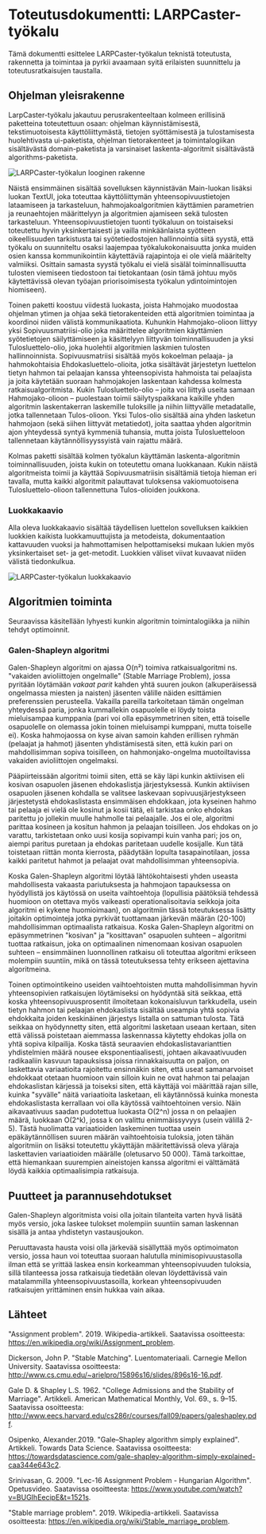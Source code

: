 # Toteutusdokumentti: LARPCaster-työkalu
Tämä dokumentti esittelee LARPCaster-työkalun teknistä toteutusta, rakennetta ja toimintaa ja pyrkii avaamaan syitä erilaisten suunnittelu ja toteutusratkaisujen taustalla.

## Ohjelman yleisrakenne
LarpCaster-työkalu jakautuu perusrakenteeltaan kolmeen erillisinä paketteina toteutettuun osaan: ohjelman käynnistämisestä, tekstimuotoisesta käyttöliittymästä, tietojen syöttämisestä ja tulostamisesta huolehtivasta ui-paketista, ohjelman tietorakenteet ja toimintalogiikan sisältävästä domain-paketista ja varsinaiset laskenta-algoritmit sisältävästä algorithms-paketista. 

![LARPCaster-työkalun looginen rakenne](https://github.com/vmarttil/larp-caster/blob/master/dokumentaatio/kuvat/LARPCaster_sovelluslogiikka_2.png)

Näistä ensimmäinen sisältää sovelluksen käynnistävän Main-luokan lisäksi luokan TextUI, joka toteuttaa käyttöliittymän yhteensopivuustietojen lataamiseen ja tarkasteluun, hahmojakoalgoritmien käyttämien parametrien ja reunaehtojen määrittelyyn ja algoritmien ajamiseen sekä tulosten tarkasteluun. Yhteensopivuustietojen tuonti työkaluun on toistaiseksi toteutettu hyvin yksinkertaisesti ja vailla minkäänlaista syötteen oikeellisuuden tarkistusta tai syötetiedostojen hallinnointia siitä syystä, että työkalu on suunniteltu osaksi laajempaa työkalukokonaisuutta jonka muiden osien kanssa kommunikointiin käytettäviä rajapintoja ei ole vielä määritelty valmiiksi. Osittain samasta syystä työkalu ei vielä sisäläl toiminnallisuutta tulosten viemiseen tiedostoon tai tietokantaan (osin tämä johtuu myös käytettävissä olevan työajan priorisoimisesta työkalun ydintoimintojen hiomiseen).

Toinen paketti koostuu viidestä luokasta, joista Hahmojako muodostaa ohjelman ytimen ja ohjaa sekä tietorakenteiden että algoritmien toimintaa ja koordinoi niiden välistä kommunikaatiota. Kuhunkin Hahmojako-olioon liittyy yksi Sopivuusmatriisi-olio joka määrittelee algoritmien käyttämien syötetietojen säilyttämiseen ja käsittelyyn liittyvän toiminnallisuuden ja yksi Tulosluettelo-olio, joka huolehtii algoritmien laskmien tulosten hallinnoinnista. Sopivuusmatriisi sisältää myös kokoelman pelaaja- ja hahmokohtaisia Ehdokasluettelo-olioita, jotka sisältävät järjestetyn luettelon tietyn hahmon tai pelaajan kanssa yhteensopivista hahmoista tai pelaajista ja joita käytetään suoraan hahmojakojen laskentaan kahdessa kolmesta ratkaisualgoritmista. Kukin Tulosluettelo-olio – joita voi liittyä useita samaan Hahmojako-olioon – puolestaan toimii säilytyspaikkana kaikille yhden algoritmin laskentakerran laskemille tuloksille ja niihin liittyvälle metadatalle, jotka tallennetaan Tulos-olioon. Yksi Tulos-olio sisältää aina yhden lasketun hahmojaon (sekä siihen liittyvät metatiedot), joita saattaa yhden algoritmin ajon yhteydessä syntyä kymmeniä tuhansia, mutta joista Tulosluetteloon tallennetaan käytännöllisyyssyistä vain rajattu määrä.

Kolmas paketti sisältää kolmen työkalun käyttämän laskenta-algoritmin toiminnallisuuden, joista kukin on toteutettu omana luokkanaan. Kukin näistä algoritmeista toimii ja käyttää Sopivuusmatriisin sisältämiä tietoja hieman eri tavalla, mutta kaikki algoritmit palauttavat tuloksensa vakiomuotoisena Tulosluettelo-olioon tallennettuna Tulos-olioiden joukkona.

### Luokkakaavio
Alla oleva luokkakaavio sisältää täydellisen luettelon sovelluksen kaikkien luokkien kaikista luokkamuuttujista ja metodeista, dokumentaation kattavuuden vuoksi ja hahmottamisen helpottamiseksi mukaan lukien myös yksinkertaiset set- ja get-metodit. Luokkien väliset viivat kuvaavat niiden välistä tiedonkulkua.

![LARPCaster-työkalun luokkakaavio](https://github.com/vmarttil/larp-caster/blob/master/dokumentaatio/kuvat/LARPCaster_luokkakaavio_2.png)

## Algoritmien toiminta
Seuraavissa käsitellään lyhyesti kunkin algoritmin toimintalogiikka ja niihin tehdyt optimoinnit.

### Galen-Shapleyn algoritmi
Galen-Shapleyn algoritmi on ajassa O(n²) toimiva ratkaisualgoritmi ns. "vakaiden avioliittojen ongelmalle" (Stable Marriage Problem), jossa pyritään löytämään _vakaat parit_ kahden yhtä suuren joukon (alkuperäisessä ongelmassa miesten ja naisten) jäsenten välille näiden esittämien preferenssien perusteella. Vakailla pareilla tarkoitetaan tämän ongelman yhteydessä paria, jonka kummallekin osapuolelle ei löydy toista mieluisampaa kumppania (pari voi olla epäsymmetrinen siten, että toiselle osapuolelle on olemassa jokin toinen mieluisampi kumppani, mutta toiselle ei). Koska hahmojaossa on kyse aivan samoin kahden erillisen ryhmän (pelaajat ja hahmot) jäsenten yhdistämisestä siten, että kukin pari on mahdollisimman sopiva toisilleen, on hahmonjako-ongelma muotoiltavissa vakaiden avioliittojen ongelmaksi. 

Pääpiirteissään algoritmi toimii siten, että se käy läpi kunkin aktiivisen eli kosivan osapuolen jäsenen ehdokaslistja järjestyksessä. Kunkin aktiivisen osapuolen jäsenen kohdalla se valitsee laskevaan sopivuusjärjestykseen järjestetystä ehdokaslistasta ensimmäisen ehdokkaan, jota kyseinen hahmo tai pelaaja ei vielä ole kosinut ja kosii tätä, eli tarkistaa onko ehdokas paritettu jo jollekin muulle hahmolle tai pelaajalle. Jos ei ole, algoritmi parittaa kosineen ja kositun hahmon ja pelaajan toisilleen. Jos ehdokas on jo varattu, tarkistetaan onko uusi kosija sopivampi kuin vanha pari; jos on, aiempi paritus puretaan ja ehdokas paritetaan uudelle kosijalle. Kun tätä toistetaan riittän monta kierrosta, päädytään lopulta tasapainotilaan, jossa kaikki paritetut hahmot ja pelaajat ovat mahdollisimman yhteensopivia.  

Koska Galen-Shapleyn algoritmi löytää lähtökohtaisesti yhden useasta mahdollisesta vakaasta pariutuksesta ja hahmojaon tapauksessa on hyödyllistä jos käytössä on useita vaihtoehtoja (lopullisia päätöksiä tehdessä huomioon on otettava myös vaikeasti operationalisoitavia seikkoja joita algoritmi ei kykene huomioimaan), on algoritmiin tässä toteutuksessa lisätty joitakin optimointeja jotka pyrkivät tuottamaan järkevän määrän (20-100) mahdollisimman optimaalista ratkaisua. Koska Galen-Shapleyn algoritmi on epäsymmetrinen "kosivan" ja "kosittavan" osapuolen suhteen – algoritmi tuottaa ratkaisun, joka on optimaalinen nimenomaan kosivan osapuolen suhteen – ensimmäinen luonnollinen ratkaisu oli toteuttaa algoritmi erikseen molempiin suuntiin, mikä on tässä toteutuksessa tehty erikseen ajettavina algoritmeina. 

Toinen optimointikeino useiden vaihtoehtoisten mutta mahdollisimman hyvin yhteensopivien ratkaisujen löytämiseksi on hyödyntää sitä seikkaa, että koska yhteensopivuusprosentit ilmoitetaan kokonaisluvun tarkkudella, usein tietyn hahmon tai pelaajan ehdokaslista sisältää useampia yhtä sopivia ehdokkaita joiden keskinäinen järjestys listalla on sattuman tulosta. Tätä seikkaa on hyödynnetty siten, että algoritmi lasketaan useaan kertaan, siten että välissä poistetaan aiemmassa laskennassa käytetty ehdokas jolla on yhtä sopiva kilpailija. Koska tästä seuraavien ehdokaslistavarianttien yhdistelmien määrä nousee eksponentiaalisesti, johtaen aikavaativuuden radikaaliin kasvuun tapauksissa joissa rinnakkaisuutta on paljon, on laskettavia variaatioita rajoitettu ensinnäkin siten, että useat samanarvoiset ehdokkaat otetaan huomioon vain silloin kuin ne ovat hahmon tai pelaajan ehdokaslistan kärjessä ja toiseksi siten, että käyttäjä voi määrittää rajan sille, kuinka "syvälle" näitä variaatioita lasketaan, eli käytännössä kuinka monesta ehdokaslistasta kerrallaan voi olla käytössä vaihtoehtoinen versio. Näin aikavaativuus saadan pudotettua luokasta O(2^n) jossa n on pelaajien määrä, luokkaan O(2^k), jossa k on valittu enimmäissyvyys (usein välillä 2-5). Tästä huolimatta variaatioiden laskeminen tuottaa usein epäkäytännöllisen suuren määrän vaihtoehtoisia tuloksia, joten tähän algoritmiin on lisäksi toteutettu ykäyttäjän määritettävissä oleva yläraja laskettavien variaatioiden määrälle (oletusarvo 50 000). Tämä tarkoittae, että hiemankaan suurempien aineistojen kanssa algoritmi ei välttämätä löydä kaikkia optimaalisimpia ratkaisuja.   



## Puutteet ja parannusehdotukset
Galen-Shapleyn algoritmista voisi olla joitain tilanteita varten hyvä lisätä myös versio, joka laskee tulokset molempiin suuntiin saman laskennan sisällä ja antaa yhdistetyn vastausjoukon.

Peruuttavasta hausta voisi olla järkevää sisällyttää myös optimoimaton versio, jossa haun voi toteuttaa suoraan halutulla minimisopivuustasolla ilman että se yrittää laskea ensin korkeamman yhteensopivuuden tuloksia, sillä tilanteessa jossa ratkaisuja tiedetään olevan löydettävissä vain matalammilla yhteensopivuustasoilla, korkean yhteensopivuuden ratkaisujen yrittäminen ensin hukkaa vain aikaa.



## Lähteet

"Assignment problem". 2019. Wikipedia-artikkeli. Saatavissa osoitteesta: https://en.wikipedia.org/wiki/Assignment_problem. 

Dickerson, John P. "Stable Matching". Luentomateriaali. Carnegie Mellon University. Saatavissa osoitteesta: http://www.cs.cmu.edu/~arielpro/15896s16/slides/896s16-16.pdf.

Gale D. & Shapley L.S. 1962. "College Admissions and the Stability of Marriage". Artikkeli. American Mathematical Monthly, Vol. 69., s. 9–15. Saatavissa osoitteesta: http://www.eecs.harvard.edu/cs286r/courses/fall09/papers/galeshapley.pdf.

Osipenko, Alexander.2019. "Gale–Shapley algorithm simply explained". Artikkeli. Towards Data Science. Saatavissa osoitteesta: https://towardsdatascience.com/gale-shapley-algorithm-simply-explained-caa344e643c2.

Srinivasan, G. 2009. "Lec-16 Assignment Problem - Hungarian Algorithm". Opetusvideo. Saatavissa osoitteesta: https://www.youtube.com/watch?v=BUGIhEecipE&t=1521s.

"Stable marriage problem". 2019. Wikipedia-artikkeli. Saatavissa osoitteesta: https://en.wikipedia.org/wiki/Stable_marriage_problem.
